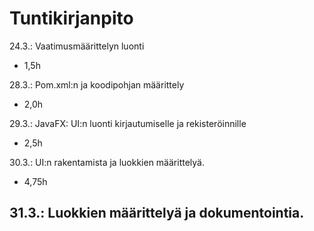 # Tuntikirjanpito

24.3.: Vaatimusmäärittelyn luonti
- 1,5h

28.3.: Pom.xml:n ja koodipohjan määrittely
- 2,0h

29.3.: JavaFX: UI:n luonti kirjautumiselle ja rekisteröinnille
- 2,5h

30.3.: UI:n rakentamista ja luokkien määrittelyä.
- 4,75h

31.3.: Luokkien määrittelyä ja dokumentointia.
- 
